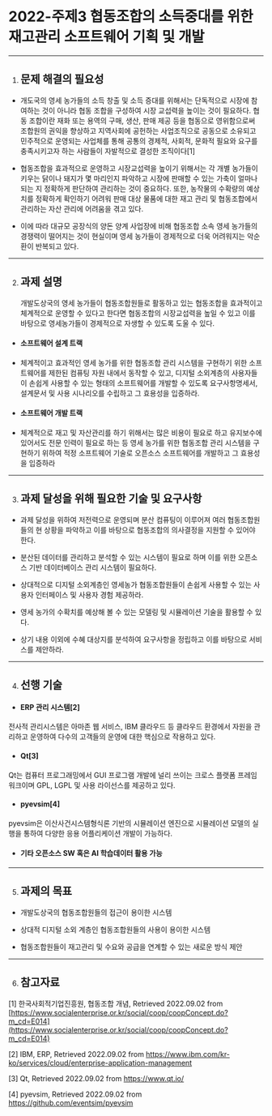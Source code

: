 # 2022-주제3 협동조합의 소득중대를 위한 재고관리 소프트웨어 기획 및 개발
---

1. ## 문제 해결의 필요성

- 개도국의 영세 농가들의 소득 창출 및 소득 증대를 위해서는 단독적으로 시장에 참여하는 것이 아니라 협동 조합을 구성하여 시장 교섭력을 높이는 것이 필요하다. 협동 조합이란 재화 또는 용역의 구매, 생산, 판매 제공 등을 협동으로 영위함으로써 조합원의 권익을 향상하고 지역사회에 공헌하는 사업조직으로 공동으로 소유되고 민주적으로 운영되는 사업체를 통해 공통의 경제적, 사회적, 문화적 필요와 요구를 충족시키고자 하는 사람들이 자발적으로 결성한 조직이다[1]

- 협동조합을 효과적으로 운영하고 시장교섭력을 높이기 위해서는 각 개별 농가들이 키우는 닭이나 돼지가 몇 마리인지 파악하고 시장에 판매할 수 있는 가축이 얼마나 되는 지 정확하게 판단하여 관리하는 것이 중요하다. 또한, 농작물의 수확량의 예상치를 정확하게 확인하기 어려워 판매 대상 물품에 대한 재고 관리 및 협동조합에서 관리하는 자산 관리에 어려움을 겪고 있다.

- 이에 따라 대규모 공장식의 양돈 양계 사업장에 비해 협동조합 소속 영세 농가들의 경쟁력이 떨어지는 것이 현실이며 영세 농가들이 경제적으로 더욱 어려워지는 악순환이 반복되고 있다.

---

2. ## 과제 설명

	개발도상국의 영세 농가들이 협동조합원들로 활동하고 있는 협동조합을 효과적이고 체계적으로 운영할 수 있다고 한다면 협동조합의 시장교섭력을 높일 수 있고 이를 바탕으로 영세농가들이 경제적으로 자생할 수 있도록 도울 수 있다.

- #### 소프트웨어 설계 트랙
* 체계적이고 효과적인 영세 농가를 위한 협동조합 관리 시스템을 구현하기 위한 소프트웨어를 제한된 컴퓨팅 자원 내에서 동작할 수 있고, 디지털 소외계층의 사용자들이 손쉽게 사용할 수 있는 형태의 소프트웨어를 개발할 수 있도록 요구사항명세서, 설계문서 및 사용 시나리오를 수립하고 그 효용성을 입증하라.

- #### 소프트웨어 개발 트랙
* 체계적으로 재고 및 자산관리를 하기 위해서는 많은 비용이 필요로 하고 유지보수에 있어서도 전문 인력이 필요로 하는 등 영세 농가를 위한 협동조합 관리 시스템을 구현하기 위하여 적정 소프트웨어 기술로 오픈소스 소프트웨어를 개발하고 그 효용성을 입증하라

---
3. ## 과제 달성을 위해 필요한 기술 및 요구사항
- 과제 달성을 위하여 저전력으로 운영되며 분산 컴퓨팅이 이루어져 여러 협동조합원들의 현 상황을 파악하고 이를 바탕으로 협동조합의 의사결정을 지원할 수 있어야 한다.

- 분산된 데이터를 관리하고 분석할 수 있는 시스템이 필요로 하며 이를 위한 오픈소스 기반 데이터베이스 관리 시스템이 필요하다.

- 상대적으로 디지털 소외계층인 영세농가 협동조합원들이 손쉽게 사용할 수 있는 사용자 인터페이스 및 사용자 경험 제공하라.

- 영세 농가의 수확치를 예상해 볼 수 있는 모델링 및 시뮬레이션 기술을 활용할 수 있다.

- 상기 내용 이외에 수혜 대상지를 분석하여 요구사항을 정립하고 이를 바탕으로 서비스를 제안하라.
---
4. ## 선행 기술
- #### ERP 관리 시스템[2]
전사적 관리시스템은 아마존 웹 서비스, IBM 클라우드 등 클라우드 환경에서 자원을 관리하고 운영하여 다수의 고객들의 운영에 대한 핵심으로 작용하고 있다.
- #### Qt[3]
Qt는 컴퓨터 프로그래밍에서 GUI 프로그램 개발에 널리 쓰이는 크로스 플랫폼 프레임워크이며 GPL, LGPL 및 사용 라이선스를 제공하고 있다.
- #### pyevsim[4]
pyevsim은 이산사건시스템형식론 기반의 시뮬레이션 엔진으로 시뮬레이션 모델의 실행을 통하여 다양한 응용 어플리케이션 개발이 가능하다.
- #### 기타 오픈소스 SW 혹은 AI 학습데이터 활용 가능

---
5. ## 과제의 목표
- 개발도상국의 협동조합원들의 접근이 용이한 시스템

- 상대적 디지털 소외 계층인 협동조합원들의 사용이 용이한 시스템

- 협동조합원들이 재고관리 및 수요와 공급을 연계할 수 있는 새로운 방식 제안
---
6. ## 참고자료

[1] 한국사회적기업진흥원, 협동조합 개념, Retrieved 2022.09.02 from [https://www.socialenterprise.or.kr/social/coop/coopConcept.do?m_cd=E014](https://www.socialenterprise.or.kr/social/coop/coopConcept.do?m_cd=E014)

[2] IBM, ERP, Retrieved 2022.09.02 from https://www.ibm.com/kr-ko/services/cloud/enterprise-application-management

[3] Qt, Retrieved 2022.09.02 from https://www.qt.io/

[4] pyevsim, Retrieved 2022.09.02 from https://github.com/eventsim/pyevsim
